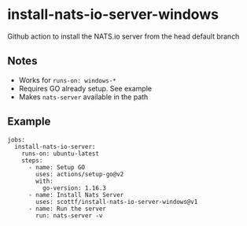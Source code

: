 # install-nats-io-server-windows

Github action to install the NATS.io server from the head default branch

## Notes

* Works for `runs-on: windows-*`
* Requires GO already setup. See example
* Makes `nats-server` available in the path

## Example

```
jobs:
  install-nats-io-server:
    runs-on: ubuntu-latest
    steps:
      - name: Setup GO
        uses: actions/setup-go@v2
        with:
          go-version: 1.16.3
      - name: Install Nats Server
        uses: scottf/install-nats-io-server-windows@v1
      - name: Run the server
        run: nats-server -v
```

